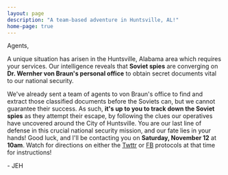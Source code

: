 ```yaml
---
layout: page
description: "A team-based adventure in Huntsville, AL!"
home-page: true
---
```


Agents,

A unique situation has arisen in the Huntsville, Alabama area which
requires your services. Our intelligence reveals that **Soviet spies**
are converging on **Dr. Wernher von Braun's personal office** to obtain
secret documents vital to our national security.

We've already sent a team of agents to von Braun's office to find and extract
those classified documents before the Soviets can, but we cannot
guarantee their success. As such, **it's up to you to track down the Soviet
spies** as they attempt their escape, by following the clues
our operatives have uncovered around the City of Huntsville. You are our
last line of defense in this crucial national security mission,
and our fate lies in your hands! Good luck, and I'll be contacting you on
**Saturday, November 12** at **10am**. Watch for directions on either the
[Twttr](http://twitter.com/EscapePodGame) or
[FB](http://fb.com/EscapePodGame) protocols at that time for instructions!

\- JEH
